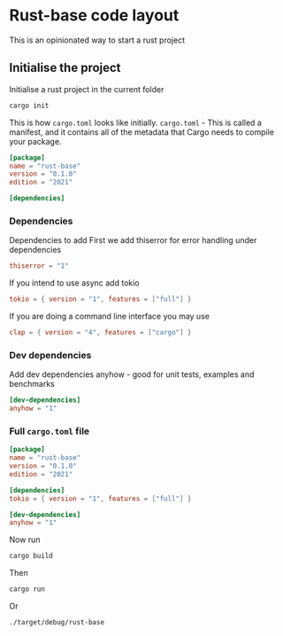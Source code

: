 # Rust-base code layout

This is an opinionated way to start a rust project

## Initialise the project

Initialise a rust project in the current folder

```sh
cargo init
```

This is how `cargo.toml` looks like initially.
`cargo.toml` - This is called a manifest, and it contains all of the metadata that Cargo needs to compile your package.

```toml
[package]
name = "rust-base"
version = "0.1.0"
edition = "2021"

[dependencies]
```

### Dependencies

Dependencies to add
First we add thiserror for error handling under dependencies

```toml
thiserror = "1"
```

If you intend to use async add tokio

```toml
tokio = { version = "1", features = ["full"] }
```

If you are doing a command line interface you may use

```toml
clap = { version = "4", features = ["cargo"] }
```

### Dev dependencies

Add dev dependencies
anyhow - good for unit tests, examples and benchmarks

```toml
[dev-dependencies]
anyhow = "1"
```

### Full `cargo.toml` file

```toml
[package]
name = "rust-base"
version = "0.1.0"
edition = "2021"

[dependencies]
tokio = { version = "1", features = ["full"] }

[dev-dependencies]
anyhow = "1"
```

Now run

```bash
cargo build
```

Then

```sh
cargo run
```

Or

```sh
./target/debug/rust-base
```
